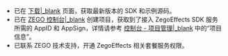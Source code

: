 - 已在 [下载\|_blank](!ZegoEffects_downloads) 页面，获取最新版本的 SDK 和示例源码。
- 已在 [ZEGO 控制台\|_blank](https://console.zego.im) 创建项目，获取到了接入 ZegoEffects SDK 服务所需的 AppID 和 AppSign，详情请参考 [控制台 - 项目管理\|_blank](#12107) 中的“项目信息”。
- 已联系 ZEGO 技术支持，开通 ZegoEffects 相关套餐服务权限。










